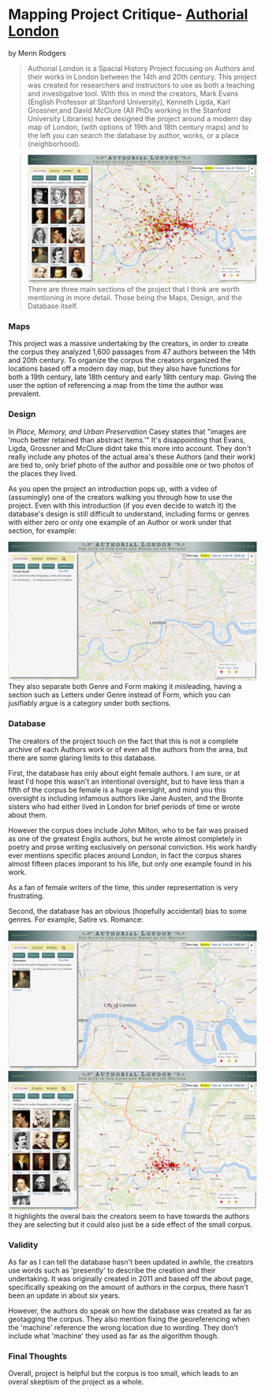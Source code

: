 
# Mapping Project Critique- [Authorial London](https://authorial.stanford.edu/)
by Merin Rodgers

> Authorial London is a Spacial History Project focusing on Authors and their works in London between the 14th and 20th century. This project was created for researchers and instructors to use as both a teaching and investigative tool. With this in mind the creators, Mark Evans (English Professor at Stanford University), Kenneth Ligda, Karl Grossner,and David McClure (All PhDs working in the Stanford University Libraries) have designed the project around a modern day map of London, (with options of 19th and 18th century maps) and to the left you can search the database by author, works, or a place (neighborhood).

> ![Authorial London Home Page](images/merin1.PNG "Authorial London Home Page")
> There are three main sections of the project that I think are worth mentioning in more detail. Those being the Maps, Design, and the Database itself. 
### Maps
This project was a massive undertaking by the creators, in order to create the corpus they analyzed 1,600 passages from 47 authors between the 14th and 20th century. To organize the corpus the creators organized the locations based off a modern day map, but they also have functions for both a 19th century, late 18th century and early 18th century map. Giving the user the option of referencing a map from the time the author was prevalent. 

### Design
In *Place, Memory, and Urban Preservation* Casey states that "images are 'much better retained than abstract items.'" It's disappointing that Evans, Ligda, Grossner and McClure didnt take this more into account. They don't really include any photos of the actual area's these Authors (and their work) are tied to, only  brief photo of the author and possible one or two photos of the places they lived. 

As you open the project an introduction pops up, with a video of (assumingly) one of the creators walking you through how to use the project. Even with this introduction (if you even decide to watch it) the database's design is still difficult to understand, including forms or genres with either zero or only one example of an Author or work under that section, for example: 

![Comic Book](images/merin2.PNG "Comic Book")
They also separate both Genre and Form making it misleading, having a section such as Letters under Genre instead of Form, which you can jusifiably argue is a category under both sections. 

### Database
The creators of the project touch on the fact that this is not a complete archive of each Authors work or of even all the authors from the area, but there are some glaring limits to this database. 

First, the database has only about eight female authors. I am sure, or at least I'd hope this wasn't an intentional oversight, but to have less than a fifth of the corpus be female is a huge oversight, and mind you this oversight is including infamous authors like Jane Austen, and the Bronte sisters who had either lived in London for brief periods of time or wrote about them.

However the corpus does include John Milton, who to be fair was praised as one of the greatest Englis authors, but he wrote almost completely in poetry and prose writing exclusively on personal conviction. His work hardly ever mentions specific places around London, in fact the corpus shares almost fifteen places imporant to his life, but only one example found in his work. 

As a fan of female writers of the time, this under representation is very frustrating. 

Second, the database has an obvious (hopefully accidental) bias to some genres. For example, Satire vs. Romance:

![Satire](images/merin3.PNG "Satire")
![Romance](images/merin4.PNG "Romance")
It highlights the overal bais the creators seem to have towards the authors they are selecting but it could also just be a side effect of the small corpus.

### Validity
As far as I can tell the database hasn't been updated in awhile, the creators use words such as 'presently' to describe the creation and their undertaking. It was originally created in 2011 and based off the about page, specifically speaking on the amount of authors in the corpus, there hasn't been an update in about six years. 

However, the authors do speak on how the database was created as far as geotagging the corpus. They also mention fixing the georeferencing  when the 'machine' reference the wrong location due to wording. They don't include what 'machine' they used as far as the algorithm though. 

### Final Thoughts
Overall, project is helpful but the corpus is too small, which leads to an overal skeptism of the project as a whole. 
